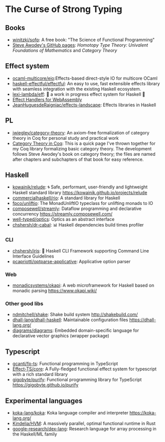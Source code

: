 # The Curse of Strong Typing

## Books

- [winitzki/sofp](https://github.com/winitzki/sofp): A free book: "The Science
  of Functional Programming"
- [Steve Awodey's GitHub pages](https://awodey.github.io/): _Homotopy Type
  Theory: Univalent Foundations of Mathematics_ and _Category Theory_

## Effect system

- [ocaml-multicore/eio](https://github.com/ocaml-multicore/eio):Effects-based
  direct-style IO for multicore OCaml
- [haskell-effectful/effectful](https://github.com/haskell-effectful/effectful):
  An easy to use, fast extensible effects library with seamless integration with
  the existing Haskell ecosystem.
- [lexi-lambda/eff](https://github.com/lexi-lambda/eff): 🚧 a work in progress
  effect system for Haskell 🚧
- [Effect Handlers for WebAssembly](https://wasmfx.dev/)
- [JeanHuguesdeRaigniac/effects-landscape](https://github.com/JeanHuguesdeRaigniac/effects-landscape):
  Effects libraries in Haskell

## PL

- [jwiegley/category-theory](https://github.com/jwiegley/category-theory): An
  axiom-free formalization of category theory in Coq for personal study and
  practical work
- [Category Theory in Coq](http://www.megacz.com/berkeley/coq-categories/): This
  is a quick page I've thrown together for my Coq library formalizing basic
  category theory. The development follows Steve Awodey's book on category
  theory; the files are named after chapters and subchapters of that book for
  easy reference.

## Haskell

- [kowainik/relude](https://github.com/kowainik/relude): 🌀 Safe, performant,
  user-friendly and lightweight Haskell standard library
  <https://kowainik.github.io/projects/relude>
- [commercialhaskell/rio](https://github.com/commercialhaskell/rio): A standard
  library for Haskell
- [fpco/unliftio](https://github.com/fpco/unliftio): The MonadUnliftIO typeclass
  for unlifting monads to IO
- [composewell/streamly](https://github.com/composewell/streamly): Dataflow
  programming and declarative concurrency <https://streamly.composewell.com/>
- [well-typed/optics](https://github.com/well-typed/optics): Optics as an
  abstract interface
- [chshersh/dr-cabal](https://github.com/chshersh/dr-cabal): 📊 Haskell
  dependencies build times profiler

### CLI

- [chshersh/iris](https://github.com/chshersh/iris): 🌈 Haskell CLI Framework
  supporting Command Line Interface Guidelines
- [pcapriotti/optparse-applicative](https://github.com/pcapriotti/optparse-applicative):
  Applicative option parser

### Web

- [monadicsystems/okapi](https://github.com/monadicsystems/okapi): A web
  microframework for Haskell based on monadic parsing <https://www.okapi.wiki/>

### Other good libs

- [ndmitchell/shake](https://github.com/ndmitchell/shake): Shake build system
  <http://shakebuild.com/>
- [dhall-lang/dhall-haskell](https://github.com/dhall-lang/dhall-haskell):
  Maintainable configuration files <https://dhall-lang.org/>
- [diagrams/diagrams](https://github.com/diagrams/diagrams): Embedded
  domain-specific language for declarative vector graphics (wrapper package)

## Typescript

- [gcanti/fp-ts](https://github.com/gcanti/fp-ts): Functional programming in
  TypeScript
- [Effect-TS/core](https://github.com/Effect-TS/core): A Fully-fledged
  functional effect system for typescript with a rich standard library
- [gigobyte/purify](https://github.com/gigobyte/purify): Functional programming
  library for TypeScript <https://gigobyte.github.io/purify>

## Experimental languages

- [koka-lang/koka](https://github.com/koka-lang/koka): Koka language compiler
  and interpreter <https://koka-lang.org/>
- [Kindelia/HVM](https://github.com/Kindelia/HVM): A massively parallel, optimal
  functional runtime in Rust
- [google-research/dex-lang](https://github.com/google-research/dex-lang):
  Research language for array processing in the Haskell/ML family
